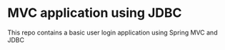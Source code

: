 # MVC application using JDBC


This repo contains a basic user login application using Spring MVC and JDBC
